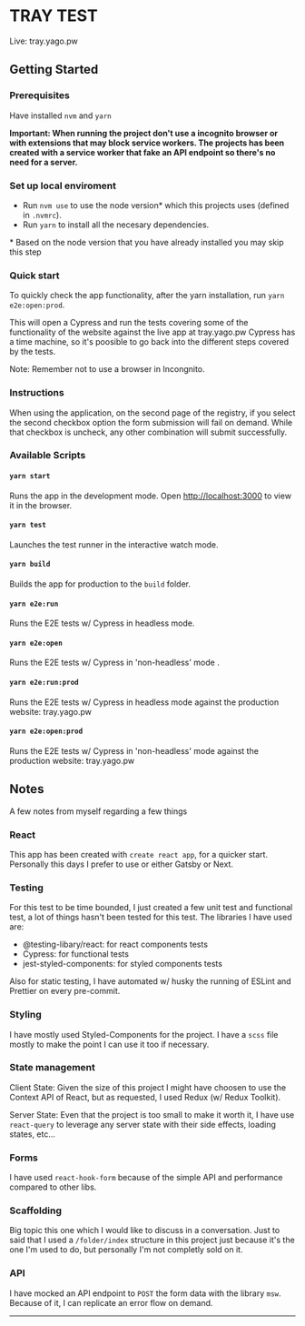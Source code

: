 # TRAY TEST

Live: tray.yago.pw

## Getting Started

### Prerequisites

Have installed `nvm` and `yarn`

**Important: When running the project don't use a incognito browser or with extensions that may block service workers.
The projects has been created with a service worker that fake an API endpoint so there's no need for a server.**

### Set up local enviroment

- Run `nvm use` to use the node version\* which this projects uses (defined in `.nvmrc`).
- Run `yarn` to install all the necesary dependencies.

\* Based on the node version that you have already installed you may skip this step

### Quick start

To quickly check the app functionality, after the yarn installation, run `yarn e2e:open:prod`.

This will open a Cypress and run the tests covering some of the functionality of the website against the live app at tray.yago.pw
Cypress has a time machine, so it's poosible to go back into the different steps covered by the tests.

Note: Remember not to use a browser in Incongnito.

### Instructions

When using the application, on the second page of the registry, if you select the second checkbox option the form submission will fail on demand. While that checkbox is uncheck, any other combination will submit successfully.

### Available Scripts

#### `yarn start`

Runs the app in the development mode.
Open [http://localhost:3000](http://localhost:3000) to view it in the browser.

#### `yarn test`

Launches the test runner in the interactive watch mode.

#### `yarn build`

Builds the app for production to the `build` folder.

#### `yarn e2e:run`

Runs the E2E tests w/ Cypress in headless mode.

#### `yarn e2e:open`

Runs the E2E tests w/ Cypress in 'non-headless' mode .

#### `yarn e2e:run:prod`

Runs the E2E tests w/ Cypress in headless mode against the production website: tray.yago.pw

#### `yarn e2e:open:prod`

Runs the E2E tests w/ Cypress in 'non-headless' mode against the production website: tray.yago.pw

## Notes

A few notes from myself regarding a few things

### React

This app has been created with `create react app`, for a quicker start. Personally this days I prefer to use or either Gatsby or Next.

### Testing

For this test to be time bounded, I just created a few unit test and functional test, a lot of things hasn't been tested for this test. The libraries I have used are:

- @testing-libary/react: for react components tests
- Cypress: for functional tests
- jest-styled-components: for styled components tests

Also for static testing, I have automated w/ husky the running of ESLint and Prettier on every pre-commit.

### Styling

I have mostly used Styled-Components for the project. I have a `scss` file mostly to make the point I can use it too if necessary.

### State management

Client State: Given the size of this project I might have choosen to use the Context API of React, but as requested, I used Redux (w/ Redux Toolkit).

Server State: Even that the project is too small to make it worth it, I have use `react-query` to leverage any server state with their side effects, loading states, etc...

### Forms

I have used `react-hook-form` because of the simple API and performance compared to other libs.

### Scaffolding

Big topic this one which I would like to discuss in a conversation. Just to said that I used a `/folder/index` structure in this project just because it's the one I'm used to do, but personally I'm not completly sold on it.

### API

I have mocked an API endpoint to `POST` the form data with the library `msw`. Because of it, I can replicate an error flow on demand.

---
